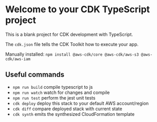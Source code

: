 # Welcome to your CDK TypeScript project

This is a blank project for CDK development with TypeScript.

The `cdk.json` file tells the CDK Toolkit how to execute your app.


Manually installed: `npm install @aws-cdk/core @aws-cdk/aws-s3 @aws-cdk/aws-iam`

## Useful commands

* `npm run build`   compile typescript to js
* `npm run watch`   watch for changes and compile
* `npm run test`    perform the jest unit tests
* `cdk deploy`      deploy this stack to your default AWS account/region
* `cdk diff`        compare deployed stack with current state
* `cdk synth`       emits the synthesized CloudFormation template
